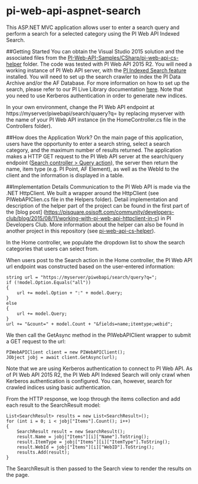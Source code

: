 # pi-web-api-aspnet-search
This ASP.NET MVC application allows user to enter a search query and perform a search for a selected category using the PI Web API Indexed Search.

##Getting Started
You can obtain the Visual Studio 2015 solution and the associated files from the [PI-Web-API-Samples/CSharp/pi-web-api-cs-helper](./) folder. The code was tested with PI Web API 2015 R2. You will need a working instance of PI Web API server, with the [PI Indexed Search feature](https://livelibrary.osisoft.com/LiveLibrary/content/en/web-api-v2/GUID-78EA0D36-5BDD-4F40-99FB-6D48D62B15DA) installed. You will need to set up the search crawler to index the PI Data Archive and/or the AF Database. For more information on how to set up the search, please refer to our PI Live Library documentation [here](https://livelibrary.osisoft.com/LiveLibrary/content/en/web-api-v2/GUID-D847876F-A9A3-4089-89C8-5205FBCF9198#addHistory=true&filename=GUID-16B3943B-0F1C-4BAF-94B0-0872AB00F797.xml&docid=GUID-16B3943B-0F1C-4BAF-94B0-0872AB00F797&inner_id=&tid=&query=&scope=&resource=&toc=false&eventType=lcContent.loadDocGUID-16B3943B-0F1C-4BAF-94B0-0872AB00F797). Note that you need to use Kerberos authentication in order to generate new indices.

In your own environment, change the PI Web API endpoint at https://myserver/piwebapi/search/quaery?q= by replacing myserver with the name of your PI Web API instance (in the HomeController.cs file in the Controllers folder).

##How does the Application Work?
On the main page of this application, users have the opportunity to enter a search string, select a search category, and the maximum number of results returned. The application makes a HTTP GET request to the PI Web API server at the search/query endpoint ([Search controller > Query action](https://techsupport.osisoft.com/Documentation/PI-Web-API/help/controllers/search/actions/query.html)), the server then return the name, item type (e.g. PI Point, AF Element), as well as the WebId to the client and the information is displayed in a table. 

##Implementation Details
Communication to the PI Web API is made via the .NET HttpClient. We built a wrapper around the HttpClient (see PIWebAPIClien.cs file in the Helpers folder). Detail implementation and description of the helper part of the project can be found in the first part of the [blog post] (https://pisquare.osisoft.com/community/developers-club/blog/2015/08/11/working-with-pi-web-api-httpclient-in-c) in PI Developers Club. More information about the helper can also be found in another project in this repository (see [pi-web-api-cs-helper](../CSharp/pi-web-api-cs-helper)).

In the Home controller, we populate the dropdown list to show the search categories that users can select from. 

When users post to the Search action in the Home controller, the PI Web API url endpoint was constructed based on the user-entered information:
```
string url = "https://myserver/piwebapi/search/query?q=";
if (!model.Option.Equals("all"))
{
    url += model.Option + ":" + model.Query;
}
else
{
    url += model.Query;
}
url += "&count=" + model.Count + "&fields=name;itemtype;webid";
```

We then call the GetAsync method in the PIWebAPIClient wrapper to submit a GET request to the url:
```
PIWebAPIClient client = new PIWebAPIClient();
JObject jobj = await client.GetAsync(url);
```
Note that we are using Kerberos authentication to connect to PI Web API. As of PI Web API 2015 R2, the PI Web API Indexed Search will only crawl when Kerberos authentication is configured. You can, however, search for crawled indices using basic authentication.

From the HTTP response, we loop through the items collection and add each result to the SearchResult model:
```
List<SearchResult> results = new List<SearchResult>();
for (int i = 0; i < jobj["Items"].Count(); i++)
{
    SearchResult result = new SearchResult();
    result.Name = jobj["Items"][i]["Name"].ToString();
    result.ItemType = jobj["Items"][i]["ItemType"].ToString();
    result.WebId = jobj["Items"][i]["WebID"].ToString();
    results.Add(result);
}
```

The SearchResult is then passed to the Search view to render the results on the page.
